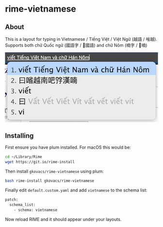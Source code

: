 # rime-vietnamese

## About

This is a layout for typing in Vietnamese / Tiếng Việt / Việt Ngữ (越語 / 㗂越). Supports both chữ Quốc ngữ (國語字 / 𡨸國語) and chữ Nôm (喃字 / 𡨸喃)

![screenshot](images/screenshot.png)

## Installing

First ensure you have plum installed. For macOS this would be:

```bash
cd ~/Library/Rime
wget https://git.io/rime-install
```

Then install `gkovacs/rime-vietnamese` using plum:

```bash
bash rime-install gkovacs/rime-vietnamese
```

Finally edit `default.custom.yaml` and add `vietnamese` to the schema list:

```bash
patch:
  schema_list:
    - schema: vietnamese
```

Now reload RIME and it should appear under your layouts.
